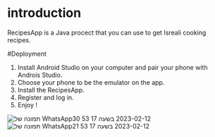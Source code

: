# introduction
RecipesApp is a Java procect that you can use to get Isreali cooking recipes.

#Deployment
1. Install Android Studio on your computer and pair your phone with Androis Studio.
2. Choose your phone to be the emulator on the app.
3. Install the RecipesApp.
4. Register and log in.
5. Enjoy !

![תמונה של WhatsApp‏ 2023-02-12 בשעה 17 53 30](https://user-images.githubusercontent.com/95864976/218323339-62c2dd45-b340-40d4-818c-e322973b2b25.jpg) ![תמונה של WhatsApp‏ 2023-02-12 בשעה 17 53 21](https://user-images.githubusercontent.com/95864976/218323395-06409f85-4a6c-4080-8c97-cca90e9ed179.jpg)


